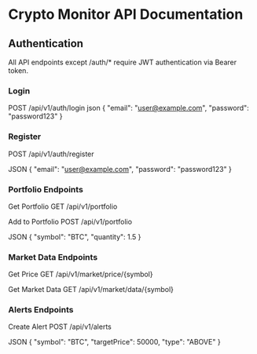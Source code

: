 # Crypto Monitor API Documentation


## Authentication
All API endpoints except /auth/* require JWT authentication via Bearer token.


### Login
POST /api/v1/auth/login
   json
{
    "email": "user@example.com",
    "password": "password123"
}


### Register
POST /api/v1/auth/register

JSON
{
    "email": "user@example.com",
    "password": "password123"
}


### Portfolio Endpoints
Get Portfolio
GET /api/v1/portfolio

Add to Portfolio
POST /api/v1/portfolio

JSON
{
    "symbol": "BTC",
    "quantity": 1.5
}


### Market Data Endpoints
Get Price
GET /api/v1/market/price/{symbol}

Get Market Data
GET /api/v1/market/data/{symbol}


### Alerts Endpoints
Create Alert
POST /api/v1/alerts

JSON
{
    "symbol": "BTC",
    "targetPrice": 50000,
    "type": "ABOVE"
}